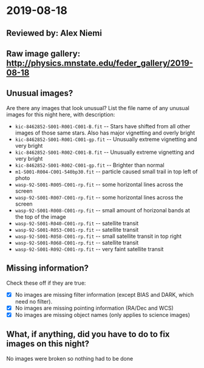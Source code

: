 # 2019-08-18

## Reviewed by:   Alex Niemi

## Raw image gallery: http://physics.mnstate.edu/feder_gallery/2019-08-18

## Unusual images?

Are there any images that look unusual? List the file name of any unusual images for this night here, with description:

+ `kic-8462852-S001-R001-C001-B.fit` -- Stars have shifted from all other images of those same stars.  Also has major vignetting and overly bright
+ `kic-8462852-S001-R001-C001-gp.fit` -- Unusually extreme vignetting and very bright
+ `kic-8462852-S001-R002-C001-B.fit` -- Unusually extreme vignetting and very bright
+ `kic-8462852-S001-R002-C001-gp.fit` -- Brighter than normal
+ `m1-S001-R004-C001-540bp30.fit` -- particle caused small trail in top left of photo
+ `wasp-92-S001-R005-C001-rp.fit` -- some horizontal lines across the screen
+ `wasp-92-S001-R007-C001-rp.fit` -- some horizontal lines across the screen
+ `wasp-92-S001-R008-C001-rp.fit` -- small amount of horizonal bands at the top of the image
+ `wasp-92-S001-R040-C001-rp.fit` -- satellite transit
+ `wasp-92-S001-R053-C001-rp.fit` -- satellite transit
+ `wasp-92-S001-R058-C001-rp.fit` -- small satellite transit in top right
+ `wasp-92-S001-R068-C001-rp.fit` -- satellite transit
+ `wasp-92-S001-R092-C001-rp.fit` -- very faint satellite transit

## Missing information?

Check these off if they are true:

- [X] No images are missing filter information (except BIAS and DARK, which need no filter).
- [X] No images are missing pointing information (RA/Dec and WCS)
- [X] No images are missing object names (only applies to science images)

## What, if anything, did you have to do to fix images on this night?

No images were broken so nothing had to be done
